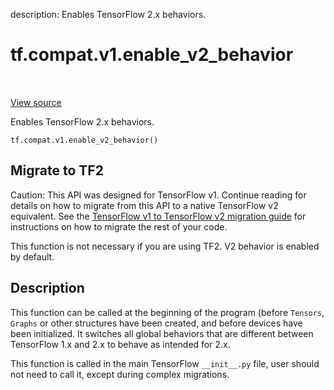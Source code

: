 description: Enables TensorFlow 2.x behaviors.

<div itemscope itemtype="http://developers.google.com/ReferenceObject">
<meta itemprop="name" content="tf.compat.v1.enable_v2_behavior" />
<meta itemprop="path" content="Stable" />
</div>

# tf.compat.v1.enable_v2_behavior

<!-- Insert buttons and diff -->

<table class="tfo-notebook-buttons tfo-api nocontent" align="left">

</table>

<a target="_blank" class="external" href="/code/stable/tensorflow/python/compat/v2_compat.py">View source</a>



Enables TensorFlow 2.x behaviors.

<pre class="devsite-click-to-copy prettyprint lang-py tfo-signature-link">
<code>tf.compat.v1.enable_v2_behavior()
</code></pre>





 <section><devsite-expandable expanded>
 <h2 class="showalways">Migrate to TF2</h2>

Caution: This API was designed for TensorFlow v1.
Continue reading for details on how to migrate from this API to a native
TensorFlow v2 equivalent. See the
[TensorFlow v1 to TensorFlow v2 migration guide](https://www.tensorflow.org/guide/migrate)
for instructions on how to migrate the rest of your code.

This function is not necessary if you are using TF2. V2 behavior is enabled by
default.


 </aside></devsite-expandable></section>

<h2>Description</h2>

<!-- Placeholder for "Used in" -->

This function can be called at the beginning of the program (before `Tensors`,
`Graphs` or other structures have been created, and before devices have been
initialized. It switches all global behaviors that are different between
TensorFlow 1.x and 2.x to behave as intended for 2.x.

This function is called in the main TensorFlow `__init__.py` file, user should
not need to call it, except during complex migrations.

